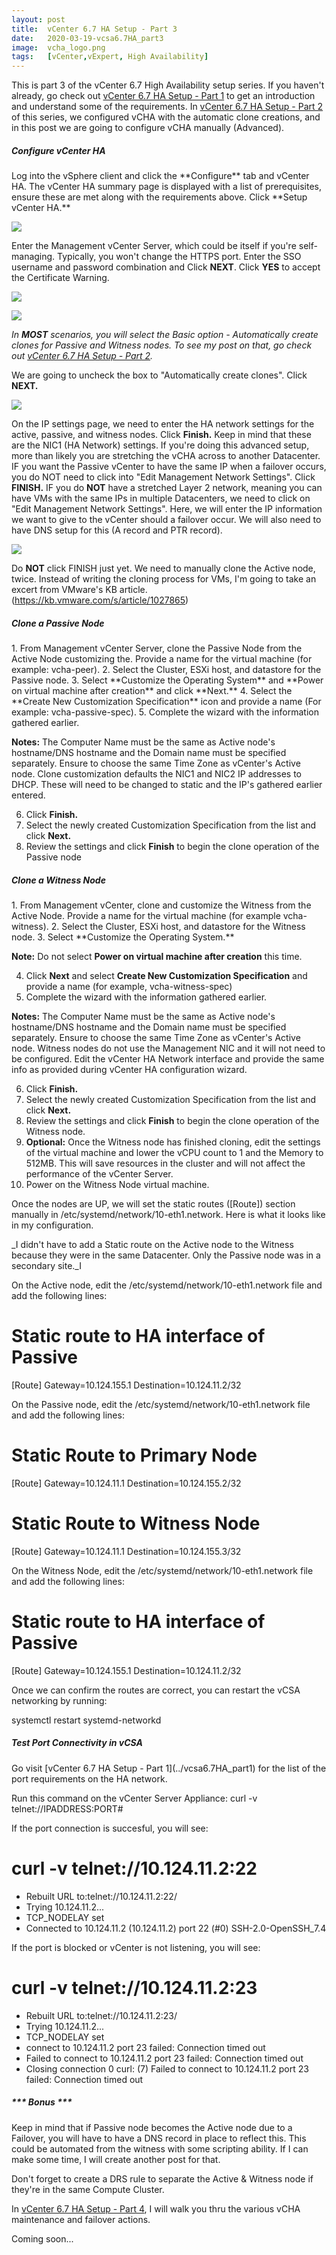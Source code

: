```yaml
---
layout: post
title:  vCenter 6.7 HA Setup - Part 3
date:   2020-03-19-vcsa6.7HA_part3
image:  vcha_logo.png
tags:   [vCenter,vExpert, High Availability]
---
```

This is part 3 of the vCenter 6.7 High Availability setup series. If you haven't already, go check out [vCenter 6.7 HA Setup - Part 1](../vcsa6.7HA_part1) to get an introduction and understand some of the requirements. In [vCenter 6.7 HA Setup - Part 2](../vcsa6.7HA_part2) of this series, we configured vCHA with the automatic clone creations, and in this post we are going to configure vCHA manually (Advanced).

<h5>Configure vCenter HA</h5>
Log into the vSphere client and click the **Configure** tab and vCenter HA. The vCenter HA summary page is displayed with a list of prerequisites, ensure these are met along with the requirements above. Click **Setup vCenter HA.**

![]({{site.baseurl}}/img/vcha_step1.png)

Enter the Management vCenter Server, which could be itself if you're self-managing. Typically, you won't change the HTTPS port. Enter the SSO username and password combination and Click **NEXT**. Click **YES** to accept the Certificate Warning.

![]({{site.baseurl}}/img/vcha_step2.png)

![]({{site.baseurl}}/img/vcha_step3.png)

_In **MOST** scenarios, you will select the Basic option - Automatically create clones for Passive and Witness nodes. To see my post on that, go check out [vCenter 6.7 HA Setup - Part 2](../vcsa6.7HA_part2)._

We are going to uncheck the box to "Automatically create clones". Click **NEXT.**

![]({{site.baseurl}}/img/vcha_step4adv.png)

On the IP settings page, we need to enter the HA network settings for the active, passive, and witness nodes. Click **Finish.** Keep in mind that these are the NIC1 (HA Network) settings. If you're doing this advanced setup, more than likely you are stretching the vCHA across to another Datacenter. IF you want the Passive vCenter to have the same IP when a failover occurs, you do NOT need to click into "Edit Management Network Settings". Click **FINISH.** IF you do **NOT** have a stretched Layer 2 network, meaning you can have VMs with the same IPs in multiple Datacenters, we need to click on "Edit Management Network Settings". Here, we will enter the IP information we want to give to the vCenter should a failover occur. We will also need to have DNS setup for this (A record and PTR record).

![]({{site.baseurl}}/img/vcha_step5.png)

Do **NOT** click FINISH just yet. We need to manually clone the Active node, twice. Instead of writing the cloning process for VMs, I'm going to take an excert from VMware's KB article. (https://kb.vmware.com/s/article/1027865)

<h5>Clone a Passive Node</h5>
1. From Management vCenter Server, clone the Passive Node from the Active Node customizing the. Provide a name for the virtual machine (for example: vcha-peer).
2. Select the Cluster, ESXi host, and datastore for the Passive node.
3. Select **Customize the Operating System** and **Power on virtual machine after creation** and click **Next.**
4. Select the **Create New Customization Specification** icon and provide a name (For example: vcha-passive-spec).
5. Complete the wizard with the information gathered earlier.

**Notes:**
The Computer Name must be the same as Active node's hostname/DNS hostname and the Domain name must be specified separately.
Ensure to choose the same Time Zone as vCenter's Active node.
Clone customization defaults the NIC1 and NIC2 IP addresses to DHCP. These will need to be changed to static and the IP's gathered earlier entered.
 
6. Click **Finish.**
7. Select the newly created Customization Specification from the list and click **Next.**
8. Review the settings and click **Finish** to begin the clone operation of the Passive node

<h5>Clone a Witness Node</h5>
1. From Management vCenter, clone and customize the Witness from the Active Node. Provide a name for the virtual machine (for example vcha-witness).
2. Select the Cluster, ESXi host, and datastore for the Witness node.
3. Select **Customize the Operating System.**

**Note:** Do not select **Power on virtual machine after creation** this time.
 
4. Click **Next** and select **Create New Customization Specification** and provide a name (for example, vcha-witness-spec)
5. Complete the wizard with the information gathered earlier.

**Notes:**
The Computer Name must be the same as Active node's hostname/DNS hostname and the Domain name must be specified separately.
Ensure to choose the same Time Zone as vCenter's Active node.
Witness nodes do not use the Management NIC and it will not need to be configured. Edit the vCenter HA Network interface and provide the same info as provided during vCenter HA configuration wizard.
 
6. Click **Finish.**
7. Select the newly created Customization Specification from the list and click **Next.**
8. Review the settings and click **Finish** to begin the clone operation of the Witness node.
9. **Optional:** Once the Witness node has finished cloning, edit the settings of the virtual machine and lower the vCPU count to 1 and the Memory to 512MB. This will save resources in the cluster and will not affect the performance of the vCenter Server.
10. Power on the Witness Node virtual machine.

Once the nodes are UP, we will set the static routes ([Route]) section manually in /etc/systemd/network/10-eth1.network. Here is what it looks like in my configuration.

_I didn't have to add a Static route on the Active node to the Witness because they were in the same Datacenter. Only the Passive node was in a secondary site._I

On the Active node, edit the /etc/systemd/network/10-eth1.network file and add the following lines:

# Static route to HA interface of Passive
[Route]
Gateway=10.124.155.1
Destination=10.124.11.2/32

On the Passive node, edit the /etc/systemd/network/10-eth1.network file and add the following lines:

# Static Route to Primary Node
[Route]
Gateway=10.124.11.1
Destination=10.124.155.2/32

# Static Route to Witness Node
[Route]
Gateway=10.124.11.1
Destination=10.124.155.3/32

On the Witness Node, edit the /etc/systemd/network/10-eth1.network file and add the following lines:

# Static route to HA interface of Passive
[Route]
Gateway=10.124.155.1
Destination=10.124.11.2/32

Once we can confirm the routes are correct, you can restart the vCSA networking by running:

systemctl restart systemd-networkd

<h5>Test Port Connectivity in vCSA</h5>
Go visit [vCenter 6.7 HA Setup - Part 1](../vcsa6.7HA_part1) for the list of the port requirements on the HA network.

Run this command on the vCenter Server Appliance:
curl -v telnet://IPADDRESS:PORT#

If the port connection is succesful, you will see:
# curl -v telnet://10.124.11.2:22
* Rebuilt URL to:telnet://10.124.11.2:22/
* Trying 10.124.11.2...
* TCP_NODELAY set
* Connected to 10.124.11.2 (10.124.11.2)  port 22 (#0)
SSH-2.0-OpenSSH_7.4

If the port is blocked or vCenter is not listening, you will see:
# curl -v telnet://10.124.11.2:23
* Rebuilt URL to:telnet://10.124.11.2:23/
* Trying 10.124.11.2...
* TCP_NODELAY set
* connect to 10.124.11.2 port 23 failed: Connection timed out
* Failed to connect to 10.124.11.2 port 23 failed: Connection timed out
* Closing connection 0
curl: (7) Failed to connect to 10.124.11.2 port 23 failed: Connection timed out

<h5>*** Bonus ***</h5>
Keep in mind that if Passive node becomes the Active node due to a Failover, you will have to have a DNS record in place to reflect this. This could be automated from the witness with some scripting ability. If I can make some time, I will create another post for that.

Don't forget to create a DRS rule to separate the Active & Witness node if they're in the same Compute Cluster.

In [vCenter 6.7 HA Setup - Part 4](../vcsa6.7HA_part4), I will walk you thru the various vCHA maintenance and failover actions.

Coming soon...